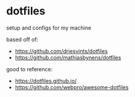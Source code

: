 # dotfiles

setup and configs for my machine

based off of:

- https://github.com/driesvints/dotfiles
- https://github.com/mathiasbynens/dotfiles

good to reference:

- https://dotfiles.github.io/
- https://github.com/webpro/awesome-dotfiles
